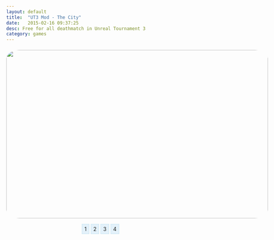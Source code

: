 ```yaml
---
layout: default
title:  "UT3 Mod - The City"
date:   2015-02-16 09:37:25
desc: Free for all deathmatch in Unreal Tournament 3
category: games
---
```


<style>

#images {
  width: 700px;
  height: 450px;
  border-radius:5%;
  overflow: hidden;
  position: relative;
  
  margin: 20px auto;
}
#images img {
  width: 700px;
  height: 450px;
  border-radius: 5%;
  
  position: absolute;
  top: 0;
  left: -400px;
  z-index: 1;
  opacity: 0;
  
  transition: all linear 500ms;
  -o-transition: all linear 500ms;
  -moz-transition: all linear 500ms;
  -webkit-transition: all linear 500ms;
}
#images img:target {
  left: 0;
  z-index: 9;
  opacity: 1;
}
#images img:first-child {
  left: 0;
  opacity: 1;
}
#slider a {
  text-decoration: none;
  background: #E3F1FA;
  border: 1px solid #C6E4F2;
  padding: 4px 6px;
  color: #222;
}
#slider a:hover {
  background: #C6E4F2;
}

.slidy{
	text-align: center;
}
</style>


<div id="images">
  <img id="image1" src="/assets/CityMod/1.bmp" />
  <img id="image2" src="/assets/CityMod/2.bmp" />
  <img id="image3" src="/assets/CityMod/7.bmp" />
  <img id="image4" src="/assets/CityMod/4.bmp" />
</div>
<div class="slidy" id="slider">
  <a href="#image1">1</a>
  <a href="#image2">2</a>
  <a href="#image3">3</a>
  <a href="#image4">4</a>
</div>